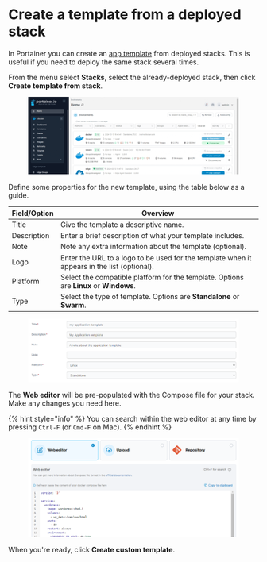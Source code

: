 # Create a template from a deployed stack

In Portainer you can create an [app template](../templates/) from deployed stacks. This is useful if you need to deploy the same stack several times.

From the menu select **Stacks**, select the already-deployed stack, then click **Create template from stack**.

<figure><img src="../../../.gitbook/assets/2.20-stacks-template.gif" alt=""><figcaption></figcaption></figure>

Define some properties for the new template, using the table below as a guide.

| Field/Option | Overview                                                                                    |
| ------------ | ------------------------------------------------------------------------------------------- |
| Title        | Give the template a descriptive name.                                                       |
| Description  | Enter a brief description of what your template includes.                                   |
| Note         | Note any extra information about the template (optional).                                   |
| Logo         | Enter the URL to a logo to be used for the template when it appears in the list (optional). |
| Platform     | Select the compatible platform for the template. Options are **Linux** or **Windows**.      |
| Type         | Select the type of template. Options are **Standalone** or **Swarm**.                       |

<figure><img src="../../../.gitbook/assets/2.20-stacks-template-options.png" alt=""><figcaption></figcaption></figure>

The **Web editor** will be pre-populated with the Compose file for your stack. Make any changes you need here.

{% hint style="info" %}
You can search within the web editor at any time by pressing `Ctrl-F` (or `Cmd-F` on Mac).
{% endhint %}

<figure><img src="../../../.gitbook/assets/2.20-stacks-template-webeditor.png" alt=""><figcaption></figcaption></figure>

When you're ready, click **Create custom template**.
